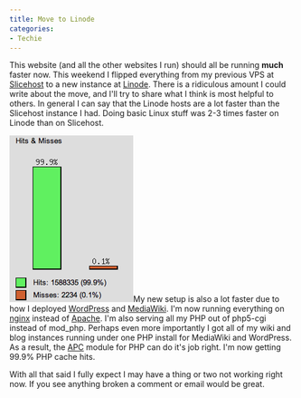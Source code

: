 ```yaml
---
title: Move to Linode
categories:
- Techie
---
```


This website (and all the other websites I run) should all be running **much** faster now. This weekend I flipped everything from my previous VPS at [Slicehost](http://www.slicehost.com/) to a new instance at [Linode](http://www.linode.com/).
There is a ridiculous amount I could write about the move, and I'll try to share what I think is most helpful to others. In general I can say that the Linode hosts are a lot faster than the Slicehost instance I had. Doing basic Linux stuff was 2-3 times faster on Linode than on Slicehost.

![](/assets/posts/2011/php-apc-hit-ratio.png)My new setup is also a lot faster due to how I deployed [WordPress](http://wordpress.org/) and [MediaWiki](http://www.mediawiki.org/). I'm now running everything on [nginx](http://nginx.com/) instead of [Apache](http://www.apache.org/). I'm also serving all my PHP out of php5-cgi instead of mod_php. Perhaps even more importantly I got all of my wiki and blog instances running under one PHP install for MediaWiki and WordPress. As a result, the [APC](http://php.net/manual/en/book.apc.php) module for PHP can do it's job right. I'm now getting 99.9% PHP cache hits.

With all that said I fully expect I may have a thing or two not working right now. If you see anything broken a comment or email would be great.

